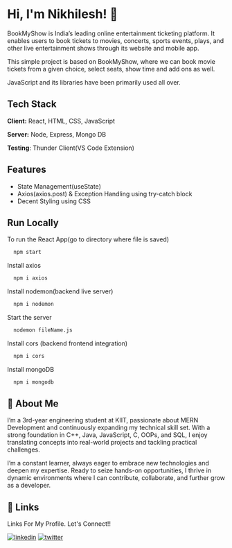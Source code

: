 
# Hi, I'm Nikhilesh! 👋

BookMyShow is India’s leading online entertainment ticketing platform. It enables users to book tickets to movies, concerts, sports events, plays, and other live entertainment shows through its website and mobile app. 

This simple project is based on BookMyShow, where we can book movie tickets from a given choice, select seats, show time and add ons as well.

JavaScript and its libraries have been primarily used all over.
## Tech Stack

**Client:** React, HTML, CSS, JavaScript

**Server:** Node, Express, Mongo DB

**Testing**: Thunder Client(VS Code Extension)

## Features

- State Management(useState)
- Axios(axios.post) & Exception Handling using try-catch block
- Decent Styling using CSS

## Run Locally

To run the React App(go to directory where file is saved)

```bash
  npm start
```
Install axios

```bash
  npm i axios
```

Install nodemon(backend live server)

```bash
  npm i nodemon
```

Start the server

```bash
  nodemon fileName.js
```
Install cors (backend frontend integration)
```bash
  npm i cors
```
Install mongoDB
```bash
  npm i mongodb
```




## 🚀 About Me
I’m a 3rd-year engineering student at KIIT, passionate about MERN Development and continuously expanding my technical skill set. With a strong foundation in C++, Java, JavaScript, C, OOPs, and SQL, I enjoy translating concepts into real-world projects and tackling practical challenges. 

I’m a constant learner, always eager to embrace new technologies and deepen my expertise. Ready to seize hands-on opportunities, I thrive in dynamic environments where I can contribute, collaborate, and further grow as a developer.

## 🔗 Links

Links For My Profile. Let's Connect!!               

[![linkedin](https://img.shields.io/badge/linkedin-0A66C2?style=for-the-badge&logo=linkedin&logoColor=white)](https://www.linkedin.com/in/nikhileshnanda)
[![twitter](https://img.shields.io/badge/twitter-1DA1F2?style=for-the-badge&logo=twitter&logoColor=white)](https://x.com/NandaNikhilesh?s=09)

